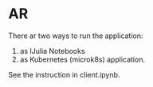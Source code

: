 # AR

There ar two ways to run the application:
1. as IJulia Notebooks
2. as Kubernetes (microk8s) application.

See the instruction in client.ipynb.
